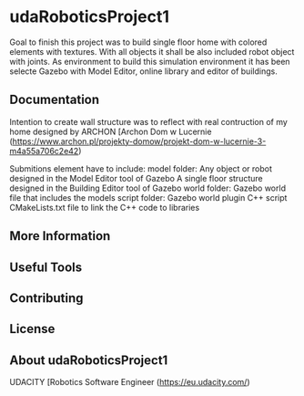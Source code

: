 # udaRoboticsProject1

Goal to finish this project was to build single floor home with colored elements with textures.
With all objects it shall be also included robot object with joints. As environment to build this simulation environment it has been selecte Gazebo with Model Editor, online library and editor of buildings.

Documentation
-------------
Intention to create wall structure was to reflect with real contruction of my home designed by ARCHON [Archon Dom w Lucernie (https://www.archon.pl/projekty-domow/projekt-dom-w-lucernie-3-m4a55a706c2e42)

Submitions element have to include:
model folder:
Any object or robot designed in the Model Editor tool of Gazebo
A single floor structure designed in the Building Editor tool of Gazebo
world folder:
Gazebo world file that includes the models
script folder:
Gazebo world plugin C++ script
CMakeLists.txt file to link the C++ code to libraries


More Information
----------------

Useful Tools
------------

Contributing
------------

License
-------

About udaRoboticsProject1
----------------
UDACITY [Robotics Software Engineer (https://eu.udacity.com/)

